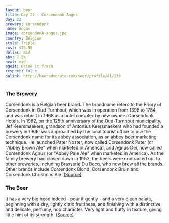 ```yaml
---
layout: beer
title: Day 22 - Corsendonk Angus
day: 22
brewery: Corsendonk
name: Angus
image: corsendonk-angus.jpg
country: Belgium
style: Triple
cost: $75.95
dollas: mid
abv: 7.5%
heat: mid
ageit: Drink it fresh
respect: false
balink: http://beeradvocate.com/beer/profile/41/139
---
```


### The Brewery

Corsendonk is a Belgian beer brand. The brandname refers to the Priory of Corsendonk in Oud-Turnhout; which was in operation from 1398 to 1784, and was rebuilt in 1968 as a hotel complex by new owners Corsendonk Hotels. In 1982, on the 125th anniversary of the Oud-Turnhout municipality, Jef Keersmaekers, grandson of Antonius Keersmaekers who had founded a brewery in 1906, was approached by the local tourist office to use the Corsendonk name for its abbey association, as an abbey beer marketing technique. He launched Pater Noster, now called Corsendonk Pater (or "Abbey Brown Ale" when marketed in America), and Agnus Dei, now called Corsendonk Agnus (or "Abbey Pale Ale" when marketed in America). As the family brewery had closed down in 1953, the beers were contracted out to other breweries, including Brasserie Du Bocq, who now brew all the brands. Other brands include Corsendonk Blond, Corsendonk Bruin and Corsendonk Christmas Ale. [(Source)](http://en.wikipedia.org/wiki/Corsendonk)

### The Beer

It has a very big head indeed - pour it gently - and a very clean palate, beginning with a dry, lightly citric fruitiness, and finishing with a distinctive and delicate, perfumy, hop character. Very light and fluffy in texture, giving little hint of its strength. [(Source)](http://www.ratebeer.com/beer/corsendonk-agnus--abbey-pale-ale/995/)